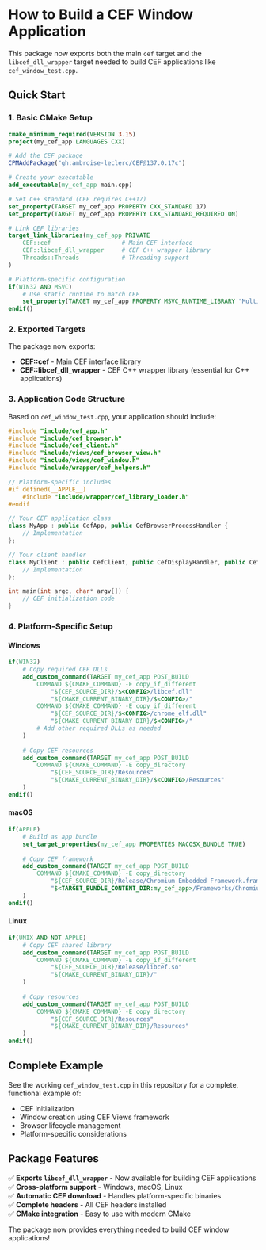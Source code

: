 # How to Build a CEF Window Application

This package now exports both the main `cef` target and the `libcef_dll_wrapper` target needed to build CEF applications like `cef_window_test.cpp`.

## Quick Start

### 1. Basic CMake Setup

```cmake
cmake_minimum_required(VERSION 3.15)
project(my_cef_app LANGUAGES CXX)

# Add the CEF package
CPMAddPackage("gh:ambroise-leclerc/CEF@137.0.17c")

# Create your executable
add_executable(my_cef_app main.cpp)

# Set C++ standard (CEF requires C++17)
set_property(TARGET my_cef_app PROPERTY CXX_STANDARD 17)
set_property(TARGET my_cef_app PROPERTY CXX_STANDARD_REQUIRED ON)

# Link CEF libraries
target_link_libraries(my_cef_app PRIVATE 
    CEF::cef                    # Main CEF interface
    CEF::libcef_dll_wrapper     # CEF C++ wrapper library
    Threads::Threads            # Threading support
)

# Platform-specific configuration
if(WIN32 AND MSVC)
    # Use static runtime to match CEF
    set_property(TARGET my_cef_app PROPERTY MSVC_RUNTIME_LIBRARY "MultiThreaded$<$<CONFIG:Debug>:Debug>")
endif()
```

### 2. Exported Targets

The package now exports:
- **CEF::cef** - Main CEF interface library
- **CEF::libcef_dll_wrapper** - CEF C++ wrapper library (essential for C++ applications)

### 3. Application Code Structure

Based on `cef_window_test.cpp`, your application should include:

```cpp
#include "include/cef_app.h"
#include "include/cef_browser.h" 
#include "include/cef_client.h"
#include "include/views/cef_browser_view.h"
#include "include/views/cef_window.h"
#include "include/wrapper/cef_helpers.h"

// Platform-specific includes
#if defined(__APPLE__)
    #include "include/wrapper/cef_library_loader.h"
#endif

// Your CEF application class
class MyApp : public CefApp, public CefBrowserProcessHandler {
    // Implementation
};

// Your client handler
class MyClient : public CefClient, public CefDisplayHandler, public CefLifeSpanHandler {
    // Implementation
};

int main(int argc, char* argv[]) {
    // CEF initialization code
}
```

### 4. Platform-Specific Setup

#### Windows
```cmake
if(WIN32)
    # Copy required CEF DLLs
    add_custom_command(TARGET my_cef_app POST_BUILD
        COMMAND ${CMAKE_COMMAND} -E copy_if_different
            "${CEF_SOURCE_DIR}/$<CONFIG>/libcef.dll"
            "${CMAKE_CURRENT_BINARY_DIR}/$<CONFIG>/"
        COMMAND ${CMAKE_COMMAND} -E copy_if_different
            "${CEF_SOURCE_DIR}/$<CONFIG>/chrome_elf.dll"
            "${CMAKE_CURRENT_BINARY_DIR}/$<CONFIG>/"
        # Add other required DLLs as needed
    )
    
    # Copy CEF resources
    add_custom_command(TARGET my_cef_app POST_BUILD
        COMMAND ${CMAKE_COMMAND} -E copy_directory
            "${CEF_SOURCE_DIR}/Resources"
            "${CMAKE_CURRENT_BINARY_DIR}/$<CONFIG>/Resources"
    )
endif()
```

#### macOS
```cmake
if(APPLE)
    # Build as app bundle
    set_target_properties(my_cef_app PROPERTIES MACOSX_BUNDLE TRUE)
    
    # Copy CEF framework
    add_custom_command(TARGET my_cef_app POST_BUILD
        COMMAND ${CMAKE_COMMAND} -E copy_directory
            "${CEF_SOURCE_DIR}/Release/Chromium Embedded Framework.framework"
            "$<TARGET_BUNDLE_CONTENT_DIR:my_cef_app>/Frameworks/Chromium Embedded Framework.framework"
    )
endif()
```

#### Linux
```cmake
if(UNIX AND NOT APPLE)
    # Copy CEF shared library
    add_custom_command(TARGET my_cef_app POST_BUILD
        COMMAND ${CMAKE_COMMAND} -E copy_if_different
            "${CEF_SOURCE_DIR}/Release/libcef.so"
            "${CMAKE_CURRENT_BINARY_DIR}/"
    )
    
    # Copy resources
    add_custom_command(TARGET my_cef_app POST_BUILD
        COMMAND ${CMAKE_COMMAND} -E copy_directory
            "${CEF_SOURCE_DIR}/Resources"
            "${CMAKE_CURRENT_BINARY_DIR}/Resources"
    )
endif()
```

## Complete Example

See the working `cef_window_test.cpp` in this repository for a complete, functional example of:
- CEF initialization
- Window creation using CEF Views framework
- Browser lifecycle management
- Platform-specific considerations

## Package Features

✅ **Exports `libcef_dll_wrapper`** - Now available for building CEF applications  
✅ **Cross-platform support** - Windows, macOS, Linux  
✅ **Automatic CEF download** - Handles platform-specific binaries  
✅ **Complete headers** - All CEF headers installed  
✅ **CMake integration** - Easy to use with modern CMake

The package now provides everything needed to build CEF window applications!
